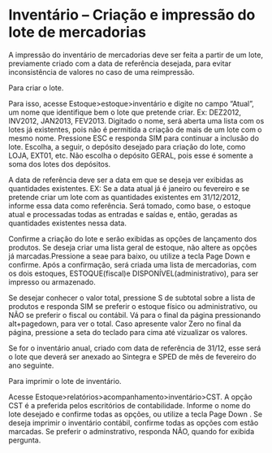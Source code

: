 # Inventário – Criação e impressão do lote de mercadorias

A impressão do inventário de mercadorias deve ser feita a partir de um lote, previamente criado com a data de referência desejada, para evitar inconsistência de valores no caso de uma reimpressão.

Para criar o lote.

Para isso, acesse Estoque>estoque>inventário e digite no campo “Atual”, um nome que identifique bem o lote que pretende criar. Ex: DEZ2012, INV2012, JAN2013, FEV2013.  Digitado o nome, será aberta uma lista com os lotes já existentes, pois não é permitida a criação de mais de um lote com o mesmo nome. Pressione ESC e responda SIM para continuar a inclusão do lote. Escolha, a seguir, o depósito desejado para criação do lote, como LOJA, EXT01, etc. Não escolha o depósito GERAL, pois esse é somente a soma dos lotes dos depósitos.

A data de referência deve ser a data em que se deseja ver exibidas as quantidades existentes. EX: Se a data atual já é janeiro ou fevereiro e se pretende criar um lote com as quantidades existentes em 31/12/2012, informe essa data como referência. Será tomado, como base, o estoque atual e processadas todas as entradas e saídas e, então, geradas as quantidades existentes nessa data.

Confirme a criação do lote e serão exibidas as opções de lançamento dos produtos. Se deseja criar uma lista geral de estoque, não altere as opções já marcadas.Pressione a seae para baixo, ou utilize a tecla Page Down e confirme. Após a confirmação, será criada uma lista de mercadorias, com os dois estoques, ESTOQUE(fiscal)e DISPONÍVEL(administrativo), para ser impresso ou armazenado.

Se desejar conhecer o valor total, pressione S de subtotal sobre a lista de produtos  e responda SIM se preferir o estoque físico ou administrativo, ou NÃO se preferir o fiscal ou contábil. Vá para o final da página pressionando alt+pagedown, para ver o total. Caso apresente valor Zero no final da página, pressione a seta do teclado para cima até vizualizar os valores.

Se for o inventário anual, criado com data de referência de 31/12, esse será o lote que deverá ser anexado ao Sintegra e SPED de mês de fevereiro do ano seguinte.

Para imprimir o lote de inventário.

Acesse Estoque>relatórios>acompanhamento>inventário>CST. A opção CST é a preferida pelos escritórios de contabilidade. Informe o nome do lote desejado e confirme todas as opções, ou utilize a tecla Page Down . Se deseja imprimir o inventário contábil, confirme todas as opções com estão marcadas. Se preferir o adminstrativo, responda NÃO, quando for exibida pergunta.